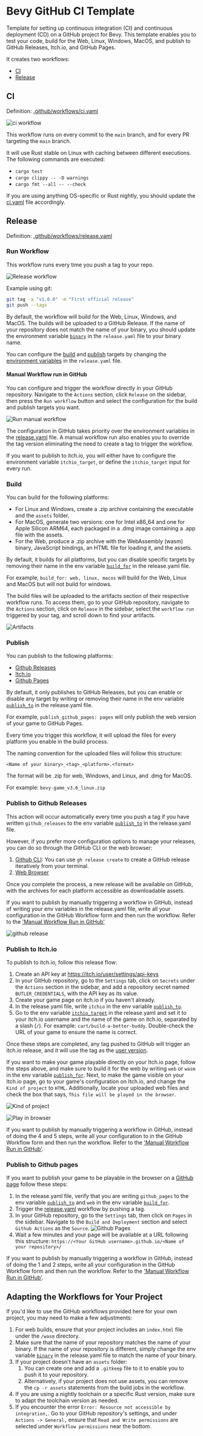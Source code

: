 # Bevy GitHub CI Template

Template for setting up continuous integration (CI) and continuous deployment (CD) on a GitHub project for Bevy. This template enables you to test your code, build for the Web, Linux, Windows, MacOS, and publish to GitHub Releases, Itch.io, and GitHub Pages.

It creates two workflows:

* [CI](#ci)
* [Release](#release)

## CI

Definition: [.github/workflows/ci.yaml](./.github/workflows/ci.yaml)

![ci workflow](https://user-images.githubusercontent.com/104745335/268799840-06b772e8-7901-4b86-9a88-e4afee8a0167.png)

This workflow runs on every commit to the `main` branch, and for every PR targeting the `main` branch.

It will use Rust stable on Linux with caching between different executions. The following commands are executed:

* `cargo test`
* `cargo clippy -- -D warnings`
* `cargo fmt --all -- --check`

If you are using anything OS-specific or Rust nightly, you should update the [ci.yaml](./.github/workflows/ci.yaml) file  accordingly.

## Release

Definition: [.github/workflows/release.yaml](./.github/workflows/release.yaml)

### Run Workflow

This workflow runs every time you push a tag to your repo.

![Release workflow](https://github-production-user-asset-6210df.s3.amazonaws.com/104745335/270129182-904f75be-2e94-433c-956b-2b1758e9476a.png)

Example using git:

```sh
git tag -a "v1.0.0" -m "First official release"
git push --tags
```

 By default, the workflow will build for the Web, Linux, Windows, and MacOS. The builds will be uploaded to a GitHub Release. If the name of your repository does not match the name of your binary, you should update the environment variable [`binary`](.github/workflows/release.yaml#L7) in the `release.yaml` file to your binary name.

You can configure the [build](.github/workflows/release.yaml#L15) and [publish](.github/workflows/release.yaml#L21) targets by changing the [environment variables](.github/workflows/release.yaml#L4)  in the `release.yaml` file.

#### Manual Workflow run in GitHub

You can configure and trigger the workflow directly in your GitHub repository. Navigate to the `Actions` section, click `Release` on the sidebar, then press the `Run workflow` button and select the configuration for the build and publish targets you want.

![Run manual workflow](https://user-images.githubusercontent.com/104745335/270079051-b5fb52c8-ed89-4f91-965e-670f38f87ddb.png)

The configuration in GitHub takes priority over the environment variables in the [release.yaml](.github/workflows/release.yaml#L4) file. A manual workflow run also enables you to override the tag version eliminating the need to create a tag to trigger the workflow.

If you want to publish to itch.io, you will either have to configure the environment variable `itchio_target`, or define the `itchio_target` input for every run.

### Build

You can build for the following platforms:

* For Linux and Windows, create a .zip archive containing the executable and the `assets` folder.
* For MacOS, generate two versions: one for Intel x86_64 and one for Apple Silicon ARM64, each packaged in a .dmg image containing a .app file with the assets.
* For the Web, produce a .zip archive with the WebAssembly (wasm) binary, JavaScript bindings, an HTML file for loading it, and the assets.

By default, it builds for all platforms, but you can disable specific targets by removing their name in the env variable [`build_for`](.github/workflows/release.yaml#L15) in the release.yaml file.

For example, `build_for: web, linux, macos` will build for the Web, Linux and MacOS but will not build for windows.

The build files will be uploaded to the artifacts section of their respective workflow runs. To access them, go to your GitHub repository, navigate to the `Actions` section, click on `Release` in the sidebar, select the `workflow run` triggered by your tag, and scroll down to find your artifacts.

![Artifacts](https://github-production-user-asset-6210df.s3.amazonaws.com/104745335/268779709-2e1b3f0b-446b-40f1-8430-39583cb37cdd.png)

### Publish

You can publish to the following platforms:

* [Github Releases](#publish-to-github-releases)
* [Itch.io](#publish-to-itchio)
* [Github Pages](#publish-to-github-pages)

By default, it only publishes to GitHub Releases, but you can enable or disable any target by writing or removing their name in the env variable [`publish_to`](.github/workflows/release.yaml#L21) in the release.yaml file.

For example, `publish_github_pages: pages` will only publish the web version of your game to GitHub Pages.

Every time you trigger this workflow, it will upload the files for every platform you enable in the build process.

The naming convention for the uploaded files will follow this structure:

`<Name of your binary>_<tag>_<platform>.<format>`

The format will be .zip for web, Windows, and Linux, and .dmg for MacOS.

For example: `bevy-game_v3.6_linux.zip`

### Publish to Github Releases

This action will occur automatically every time you push a tag if you have written `github_releases` to the env variable [`publish_to`](./.github/workflows/release.yaml#L28) in the release.yaml file.

However, if you prefer more configuration options to manage your releases, you can do so through the GitHub CLI or the web browser:

1. [Github CLI](https://docs.github.com/en/repositories/releasing-projects-on-github/managing-releases-in-a-repository?tool=cli): You can use `gh release create` to create a GitHub release iteratively from your terminal.
2. [Web Browser](https://docs.github.com/en/repositories/releasing-projects-on-github/managing-releases-in-a-repository?tool=webui)

Once you complete the process, a new release will be available on GitHub, with the archives for each platform accessible as downloadable assets.

If you want to publish by manually triggering a workflow in GitHub, instead of writing your env variables in the release.yaml file,  write all your configuration in the GitHub Workflow form and then run the workflow. Refer to the ['Manual Workflow Run in GitHub'](#manual-workflow-run-in-github)

![github release](https://user-images.githubusercontent.com/104745335/268805270-ff824032-4191-4528-9d45-a5511fef4f94.png)

### Publish to Itch.io

To publish to itch.io, follow this release flow:

1. Create an API key at <https://itch.io/user/settings/api-keys>
2. In your GitHub repository, go to the `Settings` tab, click on `Secrets` under the `Actions` section in the sidebar, and add a repository secret named `BUTLER_CREDENTIALS`, with the API key as its value.
3. Create your game page on itch.io if you haven't already.
4. In the release.yaml file, write  `itchio` in the env variable [`publish_to`](./.github/workflows/release.yaml#L21).
5. Go to the env variable [`itchio_target`](./.github/workflows/release.yaml#L19) in the release.yaml and set it to your itch.io username and the name of the game on itch.io, separated by a slash (`/`). For example: `cart/build-a-better-buddy`. Double-check the URL of your game to ensure the name is correct.

Once these steps are completed, any tag pushed to GitHub will trigger an itch.io release, and it will use the tag as the [user version](https://itch.io/docs/butler/pushing.html#specifying-your-own-version-number).

If you want to make your game playable directly on your Itch.io page, follow the steps above, and make sure to build it for the web by writing `web` or `wasm` in the env variable [`publish_for`](./.github/workflows/release.yaml#L21).
Next, to make the game visible on your Itch.io page, go to your game's configuration on Itch.io, and change the `Kind of project` to `HTML`. Additionally, locate your uploaded web files and check the box that says, `This file will be played in the browser`.

![Kind of project](https://user-images.githubusercontent.com/104745335/268805329-fb70e23e-44ee-4f2f-9d20-11d58ddeec9a.png)

![Play in browser](https://github-production-user-asset-6210df.s3.amazonaws.com/104745335/268780679-fa14874c-040b-41ff-8a04-71cf141970dc.png)

If you want to publish by manually triggering a workflow in GitHub, instead of doing the 4 and 5 steps, write all your configuration to in the GitHub Workflow form and then run the workflow. Refer to the ['Manual Workflow Run in GitHub'](#manual-workflow-run-in-github).

### Publish to Github pages

If you want to publish your game to be playable in the browser on a [GitHub page](https://pages.github.com/) follow these steps:

1. In the release.yaml file, verify that you are writing `github_pages` to the env variable [`publish_to`](./.github/workflows/release.yaml#L21) and `web` in the env variable [`build_for`](./.github/workflows/release.yaml#L15).
2. Trigger the [release.yaml](./.github/workflows/release.yaml) workflow by pushing a tag.
3. In your GitHub repository, go to the `Settings` tab, then click on `Pages` in the sidebar. Navigate to the `Build and Deployment` section and select `Github Actions` as the `Source`. ![Github Pages](https://user-images.githubusercontent.com/104745335/270078892-a6da763e-5a4a-4f55-8d3c-41a14e8423e2.png)
4. Wait a few minutes and your page will be available at a URL following this structure: `https://<Your GitHub username>.github.io/<Name of your repository>/`

If you want to publish by manually triggering a workflow in GitHub, instead of doing the 1 and 2 steps, write all your configuration in the GitHub Workflow form and then run the workflow. Refer to the ['Manual Workflow Run in GitHub'](#manual-workflow-run-in-github).

## Adapting the Workflows for Your Project

If you'd like to use the GitHub workflows provided here for your own project, you may need to make a few adjustments:

1. For web builds, ensure that your project includes an `index.html` file under the `/wasm` directory.
2. Make sure that the name of your repository matches the name of your binary. If the name of your repository is different, simply change the env variable [`binary`](.github/workflows/release.yaml#L7) in the release.yaml file to match the name of your binary.
3. If your project doesn't have an `assets` folder:
    1. You can create one and add a `.gitkeep` file to it to enable you to push it to your repository.
    2. Alternatively, if your project does not use assets, you can remove the `cp -r assets` statements from the build jobs in the workflow.
4. If you are using a nightly toolchain or a specific Rust version, make sure to adapt the toolchain version as needed.
5. If you encounter the error `Error: Resource not accessible by integration,`. Go to your GitHub repository's settings, and under `Actions -> General,` ensure that `Read and Write permissions` are selected under `Workflow permissions` near the bottom.

